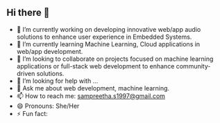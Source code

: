 ## Hi there 👋



- 🔭 I’m currently working on developing innovative web/app audio solutions to enhance user experience in Embedded Systems.
- 🌱 I’m currently learning Machine Learning, Cloud applications in web/app development.  
- 👯 I’m looking to collaborate on projects focused on machine learning applications or full-stack web development to enhance community-driven solutions.
- 🤔 I’m looking for help with ...
- 💬 Ask me about web development, machine learning.
- 📫 How to reach me: sampreetha.s1997@gmail.com
- 😄 Pronouns: She/Her
- ⚡ Fun fact: 

